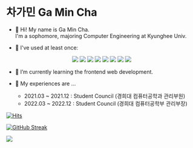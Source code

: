<!--
- 👋 Hi, I’m @gmcha0323
- 👀 I’m interested in ...
- 🌱 I’m currently learning ...
- 💞️ I’m looking to collaborate on ...
- 📫 How to reach me ...
-->

<!---
gmcha0323/gmcha0323 is a ✨ special ✨ repository because its `README.md` (this file) appears on your GitHub profile.
You can click the Preview link to take a look at your changes.
--->

# 차가민 Ga Min Cha

- 👋 Hi! My name is Ga Min Cha. <br> I'm a sophomore, majoring Computer Engineering at Kyunghee Univ.

- 👀 I've used at least once:
<div align=center>
  <img src="https://img.shields.io/badge/Python-3776AB?style=flat&logo=Python&logoColor=white" />
  <img src="https://img.shields.io/badge/C++-00599C?style=flat&logo=C++&logoColor=white" />  
  <img src="https://img.shields.io/badge/C-A8B9CC?style=flat&logo=C&logoColor=white" />
  <img src="https://img.shields.io/badge/HTML5-E34F26?style=flat&logo=HTML5&logoColor=white" />
  <img src="https://img.shields.io/badge/CSS3-1572B6?style=flat&logo=CSS3&logoColor=white" />
  <img src="https://img.shields.io/badge/Javascript-F7DF1E?style=flat&logo=Javascript&logoColor=white" />
  <img src="https://img.shields.io/badge/React-61DAFB?style=flat&logo=React&logoColor=white" />
  <img src="https://img.shields.io/badge/Node.js-339933?style=flat&logo=Node.js&logoColor=white" />
</div>
	
- 🌱 I’m currently learning the frontend web development.

- 💞️ My experiences are ... 
	- 2021.03 ~ 2021.12 : Student Council (경희대 컴퓨터공학과 관리부원)
	- 2022.03 ~ 2022.12 : Student Council (경희대 컴퓨터공학부 관리부장)

[![Hits](https://hits.seeyoufarm.com/api/count/incr/badge.svg?url=https%3A%2F%2Fgithub.com%2Fgmcha0323&count_bg=%2379C83D&title_bg=%23555555&icon=&icon_color=%23E7E7E7&title=hits&edge_flat=false)](https://hits.seeyoufarm.com)

[![GitHub Streak](https://streak-stats.demolab.com/?user=gmcha0323)](https://git.io/streak-stats)

<!-- <img src="https://github-readme-stats.vercel.app/api/top-langs/?username=gmcha0323&layout=compact"><br><br> -->
<img src="https://github-readme-stats-five-black-vercel.app/api?username=gmcha0323&show_icons=true">
